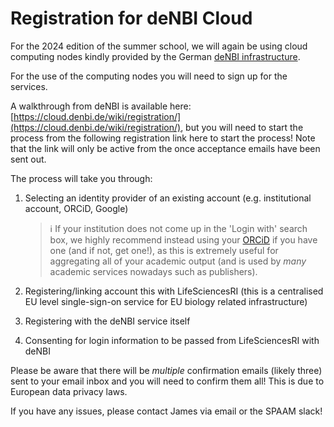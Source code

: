 # Registration for deNBI Cloud

For the 2024 edition of the summer school, we will again be using cloud computing nodes kindly provided by the German [deNBI infrastructure](https://www.denbi.de/cloud).

For the use of the computing nodes you will need to sign up for the services.

A walkthrough from deNBI is available here: [https://cloud.denbi.de/wiki/registration/](https://cloud.denbi.de/wiki/registration/), but you will need to start the process from the following registration link here <!-- [here](TO-UPDATE-SPAAMSumScho23)--> to start the process! Note that the link will only be active from the once acceptance emails have been sent out.

The process will take you through:

1. Selecting an identity provider of an existing account (e.g. institutional account, ORCiD, Google)

   > ℹ️ If your institution does not come up in the 'Login with' search box, we highly recommend instead using your [ORCiD](https://orcid.org/) if you have one (and if not, get one!), as this is extremely useful for aggregating all of your academic output (and is used by _many_ academic services nowadays such as publishers).

2. Registering/linking account this with LifeSciencesRI (this is a centralised EU level single-sign-on service for EU biology related infrastructure)
3. Registering with the deNBI service itself
4. Consenting for login information to be passed from LifeSciencesRI with deNBI

Please be aware that there will be _multiple_ confirmation emails (likely three) sent to your email inbox and you will need to confirm them all! This is due to European data privacy laws.

If you have any issues, please contact James via email or the SPAAM slack!
